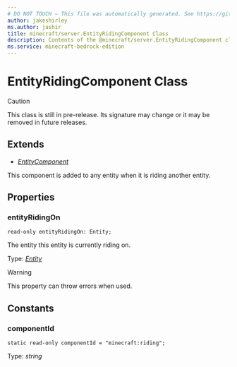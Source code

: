 ```yaml
---
# DO NOT TOUCH — This file was automatically generated. See https://github.com/mojang/minecraftapidocsgenerator to modify descriptions, examples, etc.
author: jakeshirley
ms.author: jashir
title: minecraft/server.EntityRidingComponent Class
description: Contents of the @minecraft/server.EntityRidingComponent class.
ms.service: minecraft-bedrock-edition
---
```

# EntityRidingComponent Class

> [!CAUTION]
> This class is still in pre-release.  Its signature may change or it may be removed in future releases.

## Extends
- [*EntityComponent*](EntityComponent.md)

This component is added to any entity when it is riding another entity.

## Properties

### **entityRidingOn**
`read-only entityRidingOn: Entity;`

The entity this entity is currently riding on.

Type: [*Entity*](Entity.md)
    
> [!WARNING]
> This property can throw errors when used.

## Constants

### **componentId**
`static read-only componentId = "minecraft:riding";`

Type: *string*
